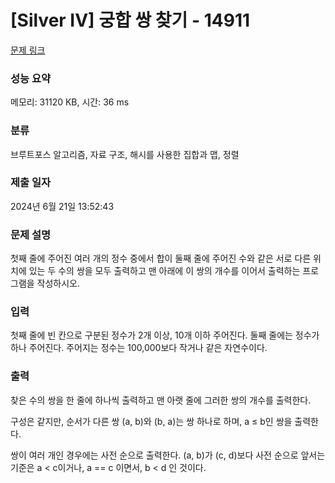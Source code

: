 # [Silver IV] 궁합 쌍 찾기 - 14911 

[문제 링크](https://www.acmicpc.net/problem/14911) 

### 성능 요약

메모리: 31120 KB, 시간: 36 ms

### 분류

브루트포스 알고리즘, 자료 구조, 해시를 사용한 집합과 맵, 정렬

### 제출 일자

2024년 6월 21일 13:52:43

### 문제 설명

<p>첫째 줄에 주어진 여러 개의 정수 중에서 합이 둘째 줄에 주어진 수와 같은 서로 다른 위치에 있는 두 수의 쌍을 모두 출력하고 맨 아래에 이 쌍의 개수를 이어서 출력하는 프로그램을 작성하시오.</p>

### 입력 

 <p>첫째 줄에 빈 칸으로 구분된 정수가 2개 이상, 10개 이하 주어진다. 둘째 줄에는 정수가 하나 주어진다. 주어지는 정수는 100,000보다 작거나 같은 자연수이다.</p>

### 출력 

 <p>찾은 수의 쌍을 한 줄에 하나씩 출력하고 맨 아랫 줄에 그러한 쌍의 개수를 출력한다.</p>

<p>구성은 같지만, 순서가 다른 쌍 (a, b)와 (b, a)는 쌍 하나로 하며, a ≤ b인 쌍을 출력한다.</p>

<p>쌍이 여러 개인 경우에는 사전 순으로 출력한다. (a, b)가 (c, d)보다 사전 순으로 앞서는 기준은 a < c이거나, a == c 이면서, b < d 인 것이다.</p>

